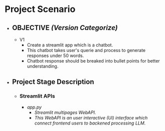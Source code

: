 # **Project Scenario**
- ## **OBJECTIVE** *(Version Categorize)*
    - V1
        - Create a streamlit app which is a chatbot.
        - This chatbot takes user's querie and process to generate responses under 50 words.
        - Chatbot response should be breaked into bullet points for better understanding.

- ## Project Stage Description
    - ### **Streamlit APIs**
        - *app.py*
            - *Streamlit multipages WebAPI.*
            - *This WebAPI is an user interactive (UI) interface which connect frontend users to backened processing LLM.*
